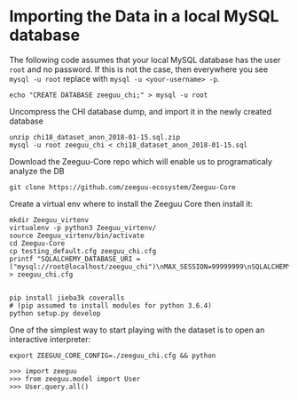 


# Importing the Data in a local MySQL database

The following code assumes that your local MySQL database 
has the user `root` and no password. If this is not the 
case, then everywhere you see `mysql -u root` replace with `mysql -u <your-username> -p`.


    echo "CREATE DATABASE zeeguu_chi;" > mysql -u root

Uncompress the CHI database dump, and import it in the newly created database 

    unzip chi18_dataset_anon_2018-01-15.sql.zip
    mysql -u root zeeguu_chi < chi18_dataset_anon_2018-01-15.sql
    
Download the Zeeguu-Core repo which will enable us to programaticaly analyze the DB
    
    git clone https://github.com/zeeguu-ecosystem/Zeeguu-Core

Create a virtual env where to install the Zeeguu Core then install it: 

    mkdir Zeeguu_virtenv
    virtualenv -p python3 Zeeguu_virtenv/
    source Zeeguu_virtenv/bin/activate
    cd Zeeguu-Core
    cp testing_default.cfg zeeguu_chi.cfg
    printf "SQLALCHEMY_DATABASE_URI = ("mysql://root@localhost/zeeguu_chi")\nMAX_SESSION=99999999\nSQLALCHEMY_TRACK_MODIFICATIONS=False" > zeeguu_chi.cfg 


    pip install jieba3k coveralls
    # (pip assumed to install modules for python 3.6.4)
    python setup.py develop


One of the simplest way to start playing with the dataset is to open an interactive interpreter: 

    export ZEEGUU_CORE_CONFIG=./zeeguu_chi.cfg && python

    >>> import zeeguu
    >>> from zeeguu.model import User
    >>> User.query.all()

